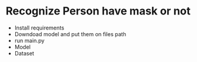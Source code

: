 # Recognize Person have mask or not 
- Install requirements
- Downdoad model and put them on files path
- run main.py
- Model 
- Dataset
